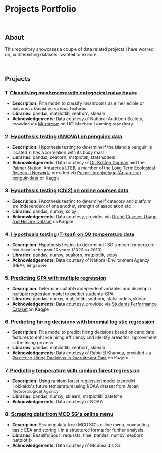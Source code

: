 # Projects Portfolio

<br>

## About

This repository showcases a couple of data related projects I have worked on, or interesting datasets I wanted to explore.

<br>

## Projects

### 1. [Classifying mushrooms with categorical naive bayes](python/machine_learning/supervised_learning/naive_bayes/mushrooms_clf/mushrooms_nb.ipynb)

- **Description**: Fit a model to classify mushrooms as either edible or poisonous based on various features
- **Libraries**: pandas, matplotlib, seaborn, sklearn
- **Acknowledgements**: Data courtesy of National Audubon Society, provided via [Mushroom](https://archive.ics.uci.edu/dataset/73/mushroom) on UCI Machine Learning repository

### 2. [Hypothesis testing (ANOVA) on penguins data](python/hypothesis_testing/anova/penguins/penguins_anova.ipynb)

- **Description**: Hypothesis testing to determine if the island a penguin is located in has a correlation with its body mass
- **Libraries**: pandas, seaborn, matplotlib, statsmodels
- **Acknowledgements**: Data courtesy of [Dr. Kristen Gorman](https://www.uaf.edu/cfos/people/faculty/detail/kristen-gorman.php) and the [Palmer Station, Antarctica LTER](https://lternet.edu/site/palmer-antarctica-lter/), a member of the [Long Term Ecological Research Network](https://lternet.edu/), provided via [Palmer Archipelago (Antarctica) penguin data ](https://www.kaggle.com/datasets/parulpandey/palmer-archipelago-antarctica-penguin-data) on Kaggle

### 3. [Hypothesis testing (Chi2) on online courses data](python/hypothesis_testing/chi2/online_courses/online_courses_chi2.ipynb)

- **Description**: Hypothesis testing to determine if category and platform are independent of one another, strength of association etc
- **Libraries**: pandas, numpy, scipy
- **Acknowledgements**: Data courtesy, provided via [Online Courses Usage and History Dataset](https://www.kaggle.com/datasets/mitul1999/online-courses-usage-and-history-dataset) on Kaggle

### 4. [Hypothesis testing (T-test) on SG temperature data](python/hypothesis_testing/ttest/sg_temp/sg_temp_ttest.ipynb)

- **Description**: Hypothesis testing to determine if SG's mean temperature has risen in the past 10 years (2023 vs 2013).
- **Libraries**: pandas, numpy, seaborn, matplotlib, scipy
- **Acknowledgements**: Data courtesy of National Environment Agency (NEA), Singapore

### 5. [Predicting GPA with multiple regression](python/machine_learning/supervised_learning/linear_regression/gpa_pred/gpa_pred_linreg.ipynb)

- **Description**: Determine suitable independent variables and develop a multiple regression model to predict students' GPA
- **Libraries**: pandas, numpy, matplotlib, seaborn, statsmodels, sklearn
- **Acknowledgements**: Data courtesy, provided via [Students Performance Dataset](https://www.kaggle.com/datasets/rabieelkharoua/students-performance-dataset/discussion/513482) on Kaggle

### 6. [Predicting hiring decisions with binomial logistic regression](python/machine_learning/supervised_learning/logistic_regression/recruitment/recruitment_logreg.ipynb)

- **Description**: Fit a model to predict hiring decisions based on candidate features to enhance hiring efficiency and identify areas for improvement in the hiring process
- **Libraries**: pandas, matplotlib, seaborn, sklearn
- **Acknowledgements**: Data courtesy of Rabie El Kharoua, provided via [Predicting Hiring Decisions in Recruitment Data](https://www.kaggle.com/datasets/rabieelkharoua/predicting-hiring-decisions-in-recruitment-data) on Kaggle

### 7. [Predicting temperature with random forest regression](python/machine_learning/supervised_learning/randomforest_regression/temp_pred/hokkaido_rfreg.ipynb)

- **Description**: Using random forest regression model to predict Hokkaido's future temperature using NOAA dataset from Japan Meteorological Agency.
- **Libraries**: pandas, numpy, sklearn, matplotlib, datetime
- **Acknowledgements**: Data courtesy of NOAA

### 8. [Scraping data from MCD SG's online menu](python/web_scraping/mcd/mcd_menu.ipynb)

- **Description**: Scraping data from MCD SG's online menu, conducting basic EDA and storing it in a structured format for further analysis.
- **Libraries**: BeautifulSoup, requests, time, pandas, numpy, seaborn, matplotlib
- **Acknowledgements**: Data courtesy of Mcdonald's SG

